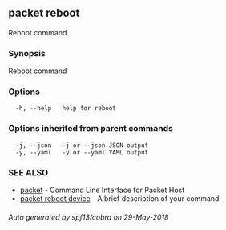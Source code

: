 ## packet reboot

Reboot command

### Synopsis

Reboot command

### Options

```
  -h, --help   help for reboot
```

### Options inherited from parent commands

```
  -j, --json   -j or --json JSON output
  -y, --yaml   -y or --yaml YAML output
```

### SEE ALSO

* [packet](packet.md)	 - Command Line Interface for Packet Host
* [packet reboot device](packet_reboot_device.md)	 - A brief description of your command

###### Auto generated by spf13/cobra on 29-May-2018
